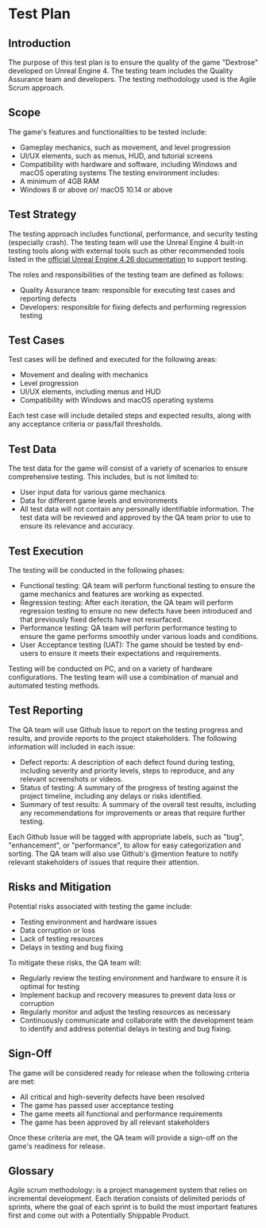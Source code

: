 # Test Plan

## Introduction

The purpose of this test plan is to ensure the quality of the game "Dextrose" developed on Unreal Engine 4.
The testing team includes the Quality Assurance team and developers.
The testing methodology used is the Agile Scrum approach.

## Scope

The game's features and functionalities to be tested include:
- Gameplay mechanics, such as movement, and level progression
- UI/UX elements, such as menus, HUD, and tutorial screens
- Compatibility with hardware and software, including Windows and macOS operating systems
The testing environment includes:
- A minimum of 4GB RAM
- Windows 8 or above or/ macOS 10.14 or above

## Test Strategy

The testing approach includes functional, performance, and security testing (especially crash).
The testing team will use the Unreal Engine 4 built-in testing tools along with external tools such as other recommended tools listed in the [official Unreal Engine 4.26 documentation](https://docs.unrealengine.com/4.26/en-US/TestingAndOptimization/) to support testing.

The roles and responsibilities of the testing team are defined as follows:
- Quality Assurance team: responsible for executing test cases and reporting defects
- Developers: responsible for fixing defects and performing regression testing

## Test Cases

Test cases will be defined and executed for the following areas:
- Movement and dealing with mechanics
- Level progression
- UI/UX elements, including menus and HUD
- Compatibility with Windows and macOS operating systems

Each test case will include detailed steps and expected results, along with any acceptance criteria or pass/fail thresholds.

## Test Data

The test data for the game will consist of a variety of scenarios to ensure comprehensive testing. This includes, but is not limited to:

- User input data for various game mechanics
- Data for different game levels and environments
- All test data will not contain any personally identifiable information. The test data will be reviewed and approved by the QA team prior to use to ensure its relevance and accuracy.

## Test Execution

The testing will be conducted in the following phases:
- Functional testing: QA team will perform functional testing to ensure the game mechanics and features are working as expected.
- Regression testing: After each iteration, the QA team will perform regression testing to ensure no new defects have been introduced and that previously fixed defects have not resurfaced.
- Performance testing: QA team will perform performance testing to ensure the game performs smoothly under various loads and conditions.
- User Acceptance testing (UAT): The game should be tested by end-users to ensure it meets their expectations and requirements.

Testing will be conducted on PC, and on a variety of hardware configurations. The testing team will use a combination of manual and automated testing methods.

## Test Reporting

The QA team will use Github Issue to report on the testing progress and results, and provide reports to the project stakeholders. The following information will included in each issue:

- Defect reports: A description of each defect found during testing, including severity and priority levels, steps to reproduce, and any relevant screenshots or videos.
- Status of testing: A summary of the progress of testing against the project timeline, including any delays or risks identified.
- Summary of test results: A summary of the overall test results, including any recommendations for improvements or areas that require further testing.

Each Github Issue will be tagged with appropriate labels, such as "bug", "enhancement", or "performance", to allow for easy categorization and sorting. The QA team will also use Github's @mention feature to notify relevant stakeholders of issues that require their attention.

## Risks and Mitigation

Potential risks associated with testing the game include:

- Testing environment and hardware issues
- Data corruption or loss
- Lack of testing resources
- Delays in testing and bug fixing

To mitigate these risks, the QA team will:

- Regularly review the testing environment and hardware to ensure it is optimal for testing
- Implement backup and recovery measures to prevent data loss or corruption
- Regularly monitor and adjust the testing resources as necessary
- Continuously communicate and collaborate with the development team to identify and address potential delays in testing and bug fixing.

## Sign-Off

The game will be considered ready for release when the following criteria are met:

- All critical and high-severity defects have been resolved
- The game has passed user acceptance testing
- The game meets all functional and performance requirements
- The game has been approved by all relevant stakeholders

Once these criteria are met, the QA team will provide a sign-off on the game's readiness for release.

## Glossary

Agile scrum methodology: is a project management system that relies on incremental development. Each iteration consists of delimited periods of sprints, where the goal of each sprint is to build the most important features first and come out with a Potentially Shippable Product.